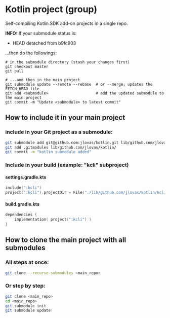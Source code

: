 # Kotlin project (group)
Self-compiling Kotlin SDK add-on projects in a single repo.


__INFO:__ 
If your submodule status is: 
    
- HEAD detached from b9fc903

...then do the followings:
```shell
# in the submodule directory (stash your changes first)
git checkout master
git pull

# ...and then in the main project
git submodule update --remote --rebase  # or --merge; updates the FETCH_HEAD file
git add <submodule>                     # add the updated submodule to the main project
git commit -m "Update <submodule> to latest commit"
```


## How to include it in your main project
### include in your Git project as a submodule:
```sh
git submodule add git@github.com:jlovas/kotlin.git lib/github.com/jlovas/kotlin
git add .gitmodules lib/github.com/jlovas/kotlin/
git commit -m "kotlin submodule added"
```


### Include in your build (example: "kcli" subproject)
#### settings.gradle.kts
```kotlin
include(":kcli")
project(":kcli").projectDir = File("./lib/github.com/jlovas/kotlin/kcli")
```

#### build.gradle.kts
```kotlin
dependencies {
    implementation( project(":kcli") )
}
```


## How to clone the main project with all submodules
### All steps at once:
```sh
git clone --recurse-submodules <main_repo>
```

### Or step by step:
```sh
git clone <main_repo>
cd <main_repo>
git submodule init
git submodule update
```

